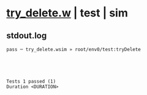 # [try_delete.w](../../../../examples/tests/valid/try_delete.w) | test | sim

## stdout.log
```log
pass ─ try_delete.wsim » root/env0/test:tryDelete
 




Tests 1 passed (1) 
Duration <DURATION>

```

